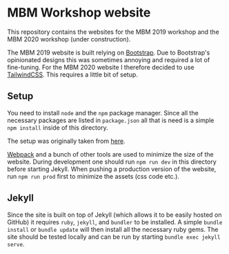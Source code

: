 # MBM Workshop website

This repository contains the websites for the MBM 2019 workshop and the 
MBM 2020 workshop (under construction).

The MBM 2019 website is built relying on [Bootstrap](https://getbootstrap.com/).
Due to Bootstrap's opinionated designs this was sometimes annoying and
required a lot of fine-tuning. For the MBM 2020 website I therefore decided to
use [TailwindCSS](https://tailwindcss.com/). This requires a little bit of 
setup.

## Setup

You need to install `node` and the `npm` package manager. Since all the
necessary packages are listed in `package.json` all that is need is a simple
`npm install` inside of this directory.

The setup was originally taken from [here](https://blog.frankdejonge.nl/setting-up-docs-with-tailwind-css-and-github-pages/).

[Webpack](https://webpack.js.org/) and a bunch of other tools are used
to minimize the size of the website. During development one should run
`npm run dev` in this directory before starting Jekyll. When pushing
a production version of the website, run `npm run prod` first to minimize
the assets (css code etc.).

## Jekyll

Since the site is built on top of Jekyll (which allows it to be easily hosted
on GitHub) it requires `ruby`, `jekyll`, and `bundler` to be installed.
A simple `bundle install` or `bundle update` will then install all the
necessary ruby gems. The site should be tested locally and can be run
by starting `bundle exec jekyll serve`.